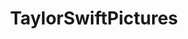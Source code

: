 ---
title: TaylorSwiftPictures
crosslinks:
- livven
- collared
- schuhe
- TaylorSwiftLips
- titlegore
- TalkShowGirls
- xkcd
---